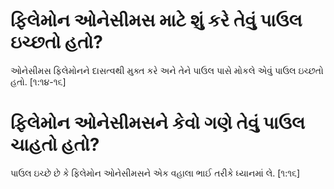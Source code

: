 #  ફિલેમોન ઓનેસીમસ માટે શું કરે તેવું પાઉલ ઇચ્છતો હતો?

 

 ઓનેસીમસ ફિલેમોનને દાસત્વથી મુક્ત કરે અને તેને પાઉલ પાસે મોકલે એવું પાઉલ ઇચ્છતો હતો. [૧:૧૪-૧૬]

#  ફિલેમોન ઓનેસીમસને કેવો ગણે તેવું પાઉલ ચાહતો હતો?



 પાઉલ ઇચ્છે છે કે ફિલેમોન ઓનેસીમસને એક વહાલા ભાઈ તરીકે ધ્યાનમાં લે. [૧:૧૬]

